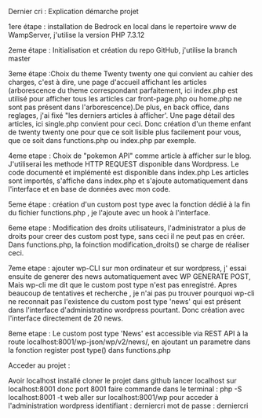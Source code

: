 Dernier cri : Explication démarche projet

1ere étape : installation de Bedrock en local dans le repertoire www de WampServer, j'utilise la version PHP 7.3.12

2eme étape : Initialisation et création du repo GitHub, j'utilise la branch master

3eme étape :Choix du theme Twenty twenty one qui convient au cahier des charges, c'est à dire, une page d'accueil affichant les articles (arborescence du theme correspondant parfaitement, ici index.php est utilisé pour afficher tous les articles car front-page.php ou home.php ne sont pas présent dans l'arborescence).De plus, en back office, dans reglages, j'ai fixé "les derniers articles à afficher'. Une page détail des articles, ici single.php convient pour ceci.
Donc création d'un theme enfant de twenty twenty one pour que ce soit lisible plus facilement
pour vous, que ce soit dans functions.php ou index.php par exemple.

4eme etape : Choix de "pokemon API" comme article à afficher sur le blog. J'utiliserai les methode HTTP REQUEST disponible dans Wordpress. Le code documenté et implémenté est disponible dans index.php Les articles sont importés, s'affiche dans index.php et s'ajoute automatiquement dans l'interface et en base de données avec mon code.

5eme étape : création d'un custom post type avec la fonction dédié à la fin du fichier functions.php , je l'ajoute avec un hook à l'interface.

6eme etape : Modification des droits utilisateurs, l'administrator a plus de droits pour creer des custom post type, sans ceci il ne peut pas en créer. Dans functions.php, la foinction modification_droits() se charge de réaliser ceci.

7eme etape : ajouter wp-CLI sur mon ordinateur et sur wordpress, j' essai ensuite de generer des news automatiquement avec WP GENERATE POST, Mais wp-cli me dit que le custom post type n'est pas enregistré. Apres beaucoup de tentatives et recherche , je n'ai pas pu trouver pourquoi wp-cli ne reconnait pas l'existence du custom post type 'news' qui est présent dans l'interface d'administratino wordpress pourtant. Donc création avec l'interface directement de 20 news.

8eme etape : Le custom post type 'News' est accessible via REST API à la route localhost:8001/wp-json/wp/v2/news/, en ajoutant un parametre dans la fonction register post type() dans functions.php


Acceder au projet :

Avoir localhost installé
cloner le projet dans github
lancer localhost sur localhost:8001 donc port 8001 
faire commande dans le terminal : php -S localhost:8001 -t web
aller sur localhost:8001/wp pour acceder à l'administration wordpress
identifiant : derniercri
mot de passe : derniercri